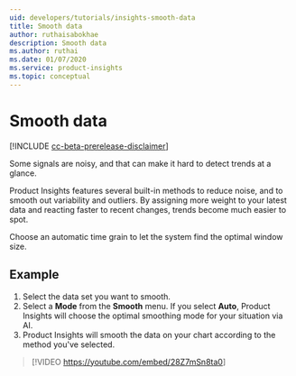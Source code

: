 ```yaml
---
uid: developers/tutorials/insights-smooth-data
title: Smooth data
author: ruthaisabokhae
description: Smooth data
ms.author: ruthai
ms.date: 01/07/2020
ms.service: product-insights
ms.topic: conceptual
---
```


# Smooth data

[!INCLUDE [cc-beta-prerelease-disclaimer]( includes/cc-beta-prerelease-disclaimer.md)]

Some signals are noisy, and that can make it hard to detect trends at a glance.

Product Insights features several built-in methods to reduce noise, and to smooth out variability and outliers. By assigning more weight to your latest data and reacting faster to recent changes, trends become much easier to spot.

Choose an automatic time grain to let the system find the optimal window size.

## Example

1. Select the data set you want to smooth.
2. Select a **Mode** from the **Smooth** menu. If you select **Auto**, Product Insights will choose the optimal smoothing mode for your situation via AI.
3. Product Insights will smooth the data on your chart according to the method you've selected.

>[!VIDEO <https://youtube.com/embed/28Z7mSn8ta0>]
